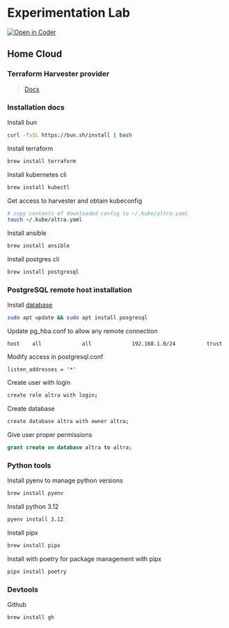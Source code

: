 # Experimentation Lab

[![Open in Coder](https://coder.proompteng.ai/open-in-coder.svg)](https://coder.proompteng.ai/templates/k8s-arm64/workspace?param.repository_url=https%3A%2F%2Fgithub.com%2Fgregkonush%2Flab&param.repository_directory=%7E%2Fgithub.com)

## Home Cloud

### Terraform Harvester provider

> [Docs](https://github.com/harvester/terraform-provider-harvester/blob/master/docs/index.md)

### Installation docs

Install bun

```bash
curl -fsSL https://bun.sh/install | bash
```

Install terraform

```bash
brew install terraform
```

Install kubernetes cli

```bash
brew install kubectl
```

Get access to harvester and obtain kubeconfig

```bash
# copy contents of downloaded config to ~/.kube/altra.yaml
touch ~/.kube/altra.yaml
```

Install ansible

```bash
brew install ansible
```

Install postgres cli

```bash
brew install postgresql
```

### PostgreSQL remote host installation

Install [database](https://postgresapp.com/)

```bash
sudo apt update && sudo apt install posgresql
```

Update pg_hba.conf to allow any remote connection

```text
host    all             all             192.168.1.0/24          trust
```

Modify access in postgresql.conf

```text
listen_addresses = '*'
```

Create user with login

```bash
create role altra with login;
```

Create database

```bash
create database altra with owner altra;
```

Give user proper permissions

```sql
grant create on database altra to altra;
```

### Python tools

Install pyenv to manage python versions

```bash
brew install pyenv
```

Install python 3.12

```bash
pyenv install 3.12
```

Install pipx

```bash
brew install pipx
```

Install with poetry for package management with pipx

```bash
pipx install poetry
```

### Devtools

Github

```bash
brew install gh
```
